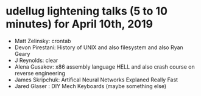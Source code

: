 # udellug lightening talks (5 to 10 minutes) for April 10th, 2019

- Matt Zelinsky: crontab
- Devon Pirestani: History of UNIX and also filesystem and also Ryan Geary
- J Reynolds: clear
- Alena Gusakov: x86 assembly language HELL and also crash course on reverse engineering
- James Skripchuk: Artifical Neural Networks Explaned Really Fast
- Jared Glaser : DIY Mech Keyboards (maybe something else)

